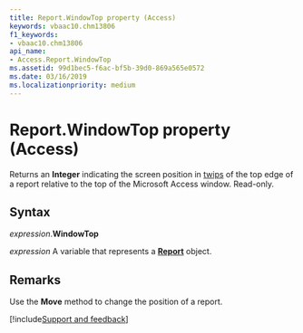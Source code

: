 ```yaml
---
title: Report.WindowTop property (Access)
keywords: vbaac10.chm13806
f1_keywords:
- vbaac10.chm13806
api_name:
- Access.Report.WindowTop
ms.assetid: 99d1bec5-f6ac-bf5b-39d0-869a565e0572
ms.date: 03/16/2019
ms.localizationpriority: medium
---
```



# Report.WindowTop property (Access)

Returns an **Integer** indicating the screen position in [twips](../language/glossary/vbe-glossary.md#twip) of the top edge of a report relative to the top of the Microsoft Access window. Read-only.


## Syntax

_expression_.**WindowTop**

_expression_ A variable that represents a **[Report](Access.Report.md)** object.


## Remarks

Use the **Move** method to change the position of a report.




[!include[Support and feedback](~/includes/feedback-boilerplate.md)]